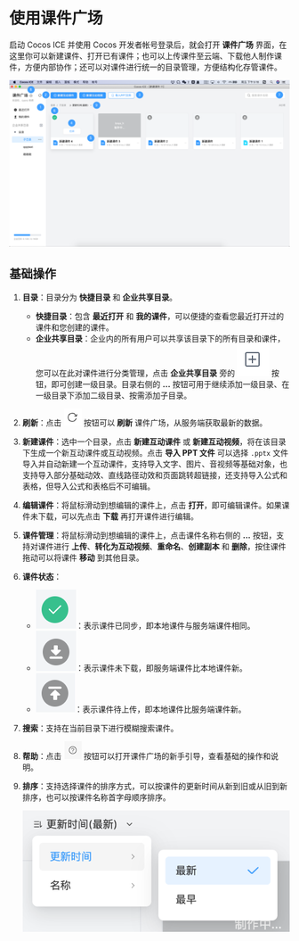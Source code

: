 # 使用课件广场

启动 Cocos ICE 并使用 Cocos 开发者帐号登录后，就会打开 **课件广场** 界面，在这里你可以新建课件、打开已有课件；也可以上传课件至云端、下载他人制作课件，方便内部协作；还可以对课件进行统一的目录管理，方便结构化存管课件。

![课件广场](img/Course.png)

## 基础操作

1. **目录**：目录分为 **快捷目录** 和 **企业共享目录**。
    - **快捷目录**：包含 **最近打开** 和 **我的课件**，可以便捷的查看您最近打开过的课件和您创建的课件。
    - **企业共享目录**：企业内的所有用户可以共享该目录下的所有目录和课件，您可以在此对课件进行分类管理，点击 **企业共享目录** 旁的 ![新建](img/new.png) 按钮，即可创建一级目录。目录右侧的 **...** 按钮可用于继续添加一级目录、在一级目录下添加二级目录、按需添加子目录。

2. **刷新**：点击 ![刷新](img/Refresh.png) 按钮可以 **刷新** 课件广场，从服务端获取最新的数据。

3. **新建课件**：选中一个目录，点击 **新建互动课件** 或 **新建互动视频**，将在该目录下生成一个新互动课件或互动视频。点击 **导入 PPT 文件** 可以选择 `.pptx` 文件导入并自动新建一个互动课件，支持导入文字、图片、音视频等基础对象，也支持导入部分基础动效、直线路径动效和页面跳转超链接，还支持导入公式和表格，但导入公式和表格后不可编辑。

4. **编辑课件**：将鼠标滑动到想编辑的课件上，点击 **打开**，即可编辑课件。如果课件未下载，可以先点击 **下载** 再打开课件进行编辑。

5. **课件管理**：将鼠标滑动到想编辑的课件上，点击课件名称右侧的 **...** 按钮，支持对课件进行 **上传**、**转化为互动视频**、**重命名**、**创建副本** 和 **删除**，按住课件拖动可以将课件 **移动** 到其他目录。

6. **课件状态**：

    - ![已同步](img/downloaded.png)：表示课件已同步，即本地课件与服务端课件相同。
    - ![待下载](img/undownload.png)：表示课件未下载，即服务端课件比本地课件新。
    - ![待上传](img/unupload.png)：表示课件待上传，即本地课件比服务端课件新。

7. **搜索**：支持在当前目录下进行模糊搜索课件。

8. **帮助**：点击 ![帮助](img/help.png) 按钮可以打开课件广场的新手引导，查看基础的操作和说明。

9. **排序**：支持选择课件的排序方式，可以按课件的更新时间从新到旧或从旧到新排序，也可以按课件名称首字母顺序排序。

    ![排序](img/sort.png)
